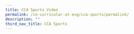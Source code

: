 ```yaml
---
title: CCA Sports Video
permalink: /co-curricular-at-evg/cca-sports/permalink/
description: ""
third_nav_title: CCA Sports
---
```

